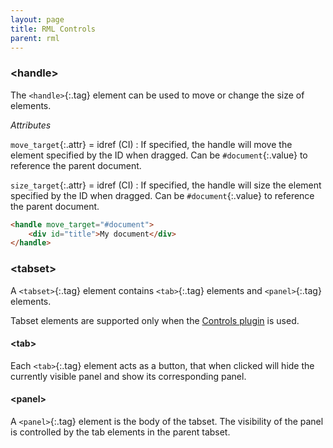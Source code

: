 ```yaml
---
layout: page
title: RML Controls
parent: rml
---
```


### \<handle\>

The `<handle>`{:.tag} element can be used to move or change the size of elements.

_Attributes_

`move_target`{:.attr} = idref (CI)
: If specified, the handle will move the element specified by the ID when dragged. Can be `#document`{:.value} to reference the parent document.

`size_target`{:.attr} = idref (CI)
: If specified, the handle will size the element specified by the ID when dragged. Can be `#document`{:.value} to reference the parent document.

```html
<handle move_target="#document">
	<div id="title">My document</div>
</handle>
```

### \<tabset\>

A `<tabset>`{:.tag} element contains `<tab>`{:.tag} elements and `<panel>`{:.tag} elements.

Tabset elements are supported only when the [Controls plugin]({{"pages/cpp_manual/controls.html"|relative_url"}}) is used.

#### \<tab\>

Each `<tab>`{:.tag} element acts as a button, that when clicked will hide the currently visible panel and show its corresponding panel.

#### \<panel\>

A `<panel>`{:.tag} element is the body of the tabset. The visibility of the panel is controlled by the tab elements in the parent tabset. 
